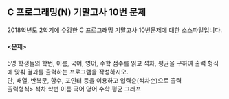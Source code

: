 ## C 프로그래밍(N) 기말고사 10번 문제
2018학년도 2학기에 수강한 C 프로그래밍 기말고사 10번문제에 대한 소스파일입니다.

#### <문제>
  5명 학생들의 학번, 이름, 국어, 영어, 수학 점수를 읽고 석차, 평균을 구하여 출력 형식에 맞춰 결과를 출력하는 프로그램을 작성하시오.  
	단, 배열, 반복문, 함수, 포인터 등을 이용하고 입력순(석차순)으로 출력  
	출력형식> 석차  학번  이름  국어  영어  수학  평균  그래프
